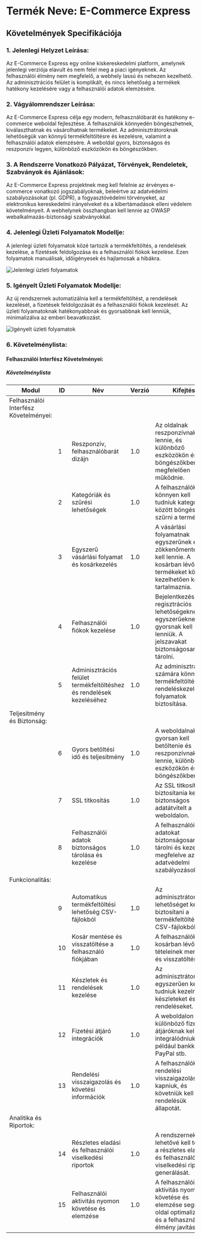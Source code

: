 # Termék Neve: E-Commerce Express

## Követelmények Specifikációja

### 1. Jelenlegi Helyzet Leírása:

Az E-Commerce Express egy online kiskereskedelmi platform, amelynek jelenlegi verziója elavult és nem felel meg a piaci igényeknek. Az felhasználói élmény nem megfelelő, a webhely lassú és nehezen kezelhető. Az adminisztrációs felület is komplikált, és nincs lehetőség a termékek hatékony kezelésére vagy a felhasználói adatok elemzésére.

### 2. Vágyálomrendszer Leírása:

Az E-Commerce Express célja egy modern, felhasználóbarát és hatékony e-commerce weboldal fejlesztése. A felhasználók könnyedén böngészhetnek, kiválaszthatnak és vásárolhatnak termékeket. Az adminisztrátoroknak lehetőségük van könnyű termékfeltöltésre és kezelésre, valamint a felhasználói adatok elemzésére. A weboldal gyors, biztonságos és reszponzív legyen, különböző eszközökön és böngészőkben.

### 3. A Rendszerre Vonatkozó Pályázat, Törvények, Rendeletek, Szabványok és Ajánlások:

Az E-Commerce Express projektnek meg kell felelnie az érvényes e-commerce vonatkozó jogszabályoknak, beleértve az adatvédelmi szabályozásokat (pl. GDPR), a fogyasztóvédelmi törvényeket, az elektronikus kereskedelmi irányelveket és a kibertámadások elleni védelem követelményeit. A webhelynek összhangban kell lennie az OWASP webalkalmazás-biztonsági szabványokkal.

### 4. Jelenlegi Üzleti Folyamatok Modellje:

A jelenlegi üzleti folyamatok közé tartozik a termékfeltöltés, a rendelések kezelése, a fizetések feldolgozása és a felhasználói fiókok kezelése. Ezen folyamatok manuálisak, időigényesek és hajlamosak a hibákra.

![Jelenlegi üzleti folyamatok](/Abrak/jelenlegiuzleti.png)

### 5. Igényelt Üzleti Folyamatok Modellje:

Az új rendszernek automatizálnia kell a termékfeltöltést, a rendelések kezelését, a fizetések feldolgozását és a felhasználói fiókok kezelését. Az üzleti folyamatoknak hatékonyabbnak és gyorsabbnak kell lenniük, minimalizálva az emberi beavatkozást.

![Igényelt üzleti folyamatok](/Abrak/igenyeltuzleti.png)

### 6. Követelménylista:
#### Felhasználói Interfész Követelményei:

##### Követelménylista

| Modul         | ID | Név                                        | Verzió | Kifejtés                                                                                                                                                                            |
|---------------|----|--------------------------------------------|--------|-------------------------------------------------------------------------------------------------------------------------------------------------------------------------------------|
| Felhasználói Interfész Követelményei:          |    |                                            |        |                                                                                                                                                                                     |
|               | 1  | Reszponzív, felhasználóbarát dizájn       | 1.0    | Az oldalnak reszponzívnak kell lennie, és különböző eszközökön és böngészőkben kell megfelelően működnie.                                                                         |
|               | 2  | Kategóriák és szűrési lehetőségek          | 1.0    | A felhasználóknak könnyen kell tudniuk kategóriák között böngészni és szűrni a termékeket.                                                                                    |
|               | 3  | Egyszerű vásárlási folyamat és kosárkezelés | 1.0  | A vásárlási folyamatnak egyszerűnek és zökkenőmentesnek kell lennie. A kosárban lévő termékeket könnyen kezelhetően kell tartalmaznia.                   |
|               | 4  | Felhasználói fiókok kezelése               | 1.0    | Bejelentkezési és regisztrációs lehetőségeknek egyszerűeknek és gyorsnak kell lenniük. A jelszavakat biztonságosan kell tárolni.                         |
|               | 5  | Adminisztrációs felület termékfeltöltéshez és rendelések kezeléséhez | 1.0 | Az adminisztrátorok számára könnyű termékfeltöltési és rendeléskezelési folyamatok biztosítása.   |
| Teljesítmény és Biztonság:                   |    |                                            |        |                                                                                                                                                                                     |
|               | 6  | Gyors betöltési idő és teljesítmény       | 1.0    | A weboldalnak gyorsan kell betöltenie és reszponzívnak kell lennie, különböző eszközökön és böngészőkben.                                                               |
|               | 7  | SSL titkosítás                            | 1.0    | Az SSL titkosításnak biztosítania kell a biztonságos adatátvitelt a weboldalon.                                                                                                     |
|               | 8  | Felhasználói adatok biztonságos tárolása és kezelése | 1.0 | A felhasználói adatokat biztonságosan kell tárolni és kezelni, megfelelve az adatvédelmi szabályozásoknak.             |
| Funkcionalitás:                              |    |                                            |        |                                                                                                                                                                                     |
|               | 9  | Automatikus termékfeltöltési lehetőség CSV-fájlokból | 1.0  | Az adminisztrátoroknak lehetőséget kell biztosítani a termékfeltöltésre CSV-fájlokból.                               |
|               | 10 | Kosár mentése és visszatöltése a felhasználó fiókjában | 1.0  | A felhasználók kosárban lévő tételeinek mentése és visszatöltése.                                      |
|               | 11 | Készletek és rendelések kezelése           | 1.0    | Az adminisztrátoroknak egyszerűen kell tudniuk kezelni a készleteket és rendeléseket.                               |
|               | 12 | Fizetési átjáró integrációk                | 1.0    | A weboldalon különböző fizetési átjáróknak kell integrálódniuk, például bankkártya, PayPal stb.                   |
|               | 13 | Rendelési visszaigazolás és követési információk | 1.0 | A felhasználóknak rendelési visszaigazolást kell kapniuk, és követniük kell a rendelésük állapotát.             |
| Analitika és Riportok:                       |    |                                            |        |                                                                                                                                                                                     |
|               | 14 | Részletes eladási és felhasználói viselkedési riportok | 1.0 | A rendszernek lehetővé kell tennie a részletes eladási és felhasználói viselkedési riportok generálását.    |
|               | 15 | Felhasználói aktivitás nyomon követése és elemzése | 1.0 | A felhasználói aktivitás nyomon követése és elemzése segíti az oldal optimalizálását és a felhasználói élmény javítását. |
